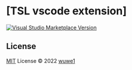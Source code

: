 # [TSL vscode extension]

<a href="https://marketplace.visualstudio.com/items?itemName=wuwe1.tsl-vscode" target="__blank"><img src="https://img.shields.io/visual-studio-marketplace/v/wuwe1.tsl-vscode.svg?color=eee&amp;label=VS%20Code%20Marketplace&logo=visual-studio-code" alt="Visual Studio Marketplace Version" /></a>


## License

[MIT](./LICENSE) License © 2022 [wuwe1](https://github.com/wuwe1)
